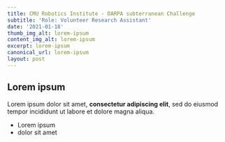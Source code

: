 ```yaml
---
title: CMU Robotics Institute - DARPA subterranean Challenge
subtitle: 'Role: Volunteer Research Assistant'
date: '2021-01-18'
thumb_img_alt: lorem-ipsum
content_img_alt: lorem-ipsum
excerpt: lorem-ipsum
canonical_url: lorem-ipsum
layout: post
---
```

## Lorem ipsum

Lorem ipsum dolor sit amet, **consectetur adipiscing elit**, sed do eiusmod tempor incididunt ut labore et dolore magna aliqua.

- Lorem ipsum
- dolor sit amet